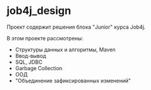 # job4j_design
Проект содержит решения блока "Junior" курса Job4j.

В этом проекте рассмотрены:
- Структуры данных и алгоритмы, Maven
- Ввод-вывод
- SQL, JDBC
- Garbage Collection
- ООД
- "Объединение зафиксированных изменений" 